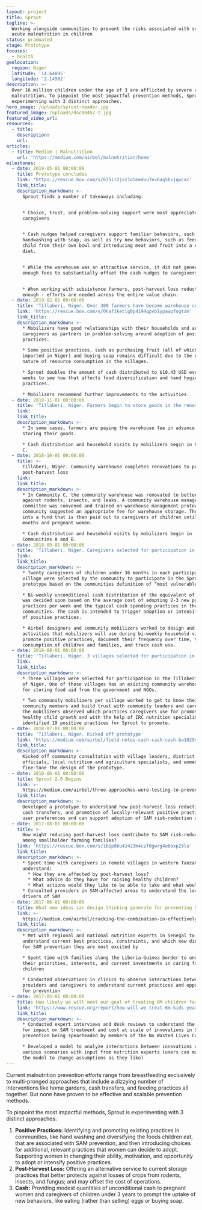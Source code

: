 ```yaml
---
layout: project
title: Sprout
tagline: >-
  Working alongside communities to prevent the risks associated with severe
  acute malnutrition in children
status: graduated
stage: Prototype
focuses:
  - health
geolocation:
  region: Niger
  latitude: '14.64895'
  longitude: '2.14502'
description: >-
  Over 16 million children under the age of 3 are afflicted by severe acute
  malnutrition. To pinpoint the most impactful prevention methods, Sprout is
  experimenting with 3 distinct approaches.
hero_image: /uploads/sprout-header.jpg
featured_image: /uploads/dsc00457-2.jpg
featured_video_url:
resources:
  - title:
    description:
    url:
articles:
  - title: Medium | Malnutrition
    url: 'https://medium.com/airbel/malnutrition/home'
milestones:
  - date: 2019-05-01 00:00:00
    title: Prototype concludes
    link: 'https://rescue.box.com/s/675ir2joz1olmeduu7evbaq5bvjqwcac'
    link_title:
    description_markdown: >-
      Sprout finds a number of takeaways including:


      * Choice, trust, and problem-solving support were most appreciated by
      caregivers


      * Cash nudges helped caregivers support familiar behaviors, such as
      handwashing with soap, as well as try new behaviors, such as feeding a
      child from their own bowl and introducing meat and fruit into a child’s
      diet.


      * While the warehouse was an attractive service, it did not generate
      enough fees to substantially offset the cash nudges to caregivers.


      * When working with subsistence farmers, post-harvest loss reduction isn’t
      enough - efforts are needed across the entire value chain.
  - date: 2019-02-01 00:00:00
    title: 'Tillaberi, Niger. Over 300 farmers have become warehouse customers.'
    link: 'https://rescue.box.com/s/0haf1ketlg0p4194qpvb1ypawpfogtzm'
    link_title:
    description_markdown: >-
      * Mobilizers have good relationships with their households and are seen by
      caregivers as partners in problem-solving around adoption of positive
      practices.

      * Some positive practices, such as purchasing fruit (all of which is
      imported in Niger) and buying soap remains difficult due to the communal
      nature of resource consumption in the villages.

      * Sprout doubles the amount of cash distributed to $10.43 USD every 2
      weeks to see how that affects food diversification and hand hygiene
      practices.

      * Mobilizers recommend further improvements to the activities.
  - date: 2018-11-01 00:00:00
    title: 'Tillaberi, Niger. Farmers begin to store goods in the renovated warehouse.'
    link:
    link_title:
    description_markdown: >-
      * In some cases, farmers are paying the warehouse fee in advance of
      storing their goods.

      * Cash distribution and household visits by mobilizers begin in Community
      C.
  - date: 2018-10-01 00:00:00
    title: >-
      Tillaberi, Niger. Community warehouse completes renovations to prevent
      post-harvest loss
    link:
    link_title:
    description_markdown: >-
      * In Community C, the community warehouse was renovated to better protect
      against rodents, insects, and leaks. A community warehouse management
      committee was convened and trained on warehouse management protocols. The
      community suggested an appropriate fee for warehouse storage. The fee goes
      into a fund that is then paid out to caregivers of children until 36
      months and pregnant women.

      * Cash distribution and household visits by mobilizers begin in
      Communities A and B.
  - date: 2018-09-01 00:00:00
    title: 'Tillaberi, Niger. Caregivers selected for participation in prototype'
    link:
    link_title:
    description_markdown: >-
      * Twenty caregivers of children under 36 months in each participating
      village were selected by the community to participate in the Sprout
      prototype based on the communities definition of “most vulnerable.”

      * Bi-weekly unconditional cash distribution of the equivalent of $5.22 USD
      was decided upon based on the average cost of adopting 2-3 new positive
      practices per week and the typical cash spending practices in the
      communities. The cash is intended to trigger adoption or intensification
      of positive practices.

      * Airbel designers and community mobilizers worked to design and refine
      activities that mobilizers will use during bi-weekly household visits to
      promote positive practices, document their frequency over time, track food
      consumption of children and families, and track cash use.
  - date: 2018-08-01 00:00:00
    title: 'Tillaberi, Niger. 3 villages selected for participation in prototype'
    link:
    link_title:
    description_markdown: >-
      * Three villages were selected for participation in the Tillaberi region
      of Niger. One of those villages has an existing community warehouse used
      for storing food aid from the government and NGOs.

      * Two community mobilizers per village worked to get to know their
      community members and build trust with community leaders and caregivers.
      The mobilizers observed which practices caregivers use for promoting
      healthy child growth and with the help of IRC nutrition specialists,
      identified 19 positive practices for Sprout to promote.
  - date: 2018-07-01 00:00:00
    title: 'Tillaberi, Niger. Kicked off prototype'
    link: 'https://medium.com/airbel/field-notes-cash-cash-cash-ba1029d22b74'
    link_title:
    description_markdown: >-
      Kicked off community consultation with village leaders, district health
      officials, local nutrition and agriculture specialists, and women to
      fine-tune the design of the prototype.
  - date: 2018-06-01 00:00:00
    title: Sprout 2.0 Begins
    link: >-
      https://medium.com/airbel/three-approaches-were-testing-to-prevent-malnutrition-9f4c73c59b3f
    link_title:
    description_markdown: >-
      Developed a prototype to understand how post-harvest loss reduction, small
      cash transfers, and promotion of locally-relevant positive practices meets
      user preferences and can support adoption of SAM risk-reduction actions.
  - date: 2017-08-01 00:00:00
    title: >-
      How might reducing post-harvest loss contribute to SAM risk-reduction
      among smallholder farming families?
    link: 'https://rescue.box.com/s/ib1p86u4z423m4czf0gwrg4obbxp29lu'
    link_title:
    description_markdown: >-
      * Spent time with caregivers in remote villages in western Tanzania to
      understand:
        * How they are affected by post-harvest loss?
        * What advice do they have for raising healthy children?
        * What actions would they like to be able to take and what would they need to do it?
      * Consulted providers in SAM-affected areas to understand the local
      drivers of SAM
  - date: 2017-06-01 00:00:00
    title: What new ideas can design thinking generate for preventing SAM?
    link: >-
      https://medium.com/airbel/cracking-the-combination-in-effectively-preventing-malnutrition-f7f87dc4d145
    link_title:
    description_markdown: >-
      * Met with regional and national nutrition experts in Senegal to
      understand current best practices, constraints, and which new directions
      for SAM prevention they are most excited by

      * Spent time with families along the Liberia-Guinea border to understand
      their priorities, interests, and current investments in caring for their
      children

      * Conducted observations in clinics to observe interactions between
      providers and caregivers to understand current practices and opportunities
      for prevention
  - date: 2017-05-01 00:00:00
    title: How likely we will meet our goal of treating 6M children for SAM per year?
    link: 'https://www.rescue.org/report/how-will-we-treat-6m-kids-year-sam-2020'
    link_title:
    description_markdown: >-
      * Conducted expert interviews and desk reviews to understand the potential
      for impact on SAM treatment and cost at scale of innovations in SAM
      prevention being spearheaded by members of the No Wasted Lives Coalition

      * Developed a model to analyze interactions between innovations under
      various scenarios with input from nutrition experts (users can manipulate
      the model to change assumptions as they like)
---
```


Current malnutrition prevention efforts range from breastfeeding exclusively to multi-pronged approaches that include a dizzying number of interventions like home gardens, cash transfers, and feeding practices all together. But none have proven to be effective and scalable prevention methods.

To pinpoint the most impactful methods, Sprout is experimenting with 3 distinct approaches:

1. **Positive Practices:** Identifying and promoting existing practices in communities, like hand washing and diversifying the foods children eat, that are associated with SAM prevention, and then introducing choices for additional, relevant practices that women can decide to adopt. Supporting women in changing their ability, motivation, and opportunity to adopt or intensify positive practices.
2. **Post-Harvest Loss:** Offering an alternative service to current storage practices that better protects against losses of crops from rodents, insects, and fungus; and may offset the cost of operations.
3. **Cash:** Providing modest quantities of unconditional cash to pregnant women and caregivers of children under 3 years to prompt the uptake of new behaviors, like eating (rather than selling) eggs or buying soap.
